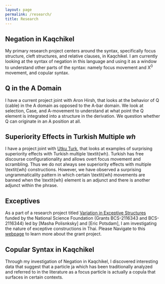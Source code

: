 ```yaml
---
layout: page
permalink: /research/
title: Research
---
```



## Negation in Kaqchikel

My primary research project centers around the syntax, specifically focus structure, cleft structures, and relative clauses, in Kaqchikel. I am currently looking at the syntax of negation in this language and using it as a window to understand other parts of the syntax: namely focus movement and X$^0$ movement, and copular syntax. 

## Q in the A Domain 

I have a current project joint with Aron Hirsh, that looks at the behavior of Q (cable) in the A domain as opposed to the A-bar domain. We look at selection, Case, and A-movement to understand at what point the Q element is integrated into a structure in the derivation. We question whether Q can originate in an A position at all. 

## Superiority Effects in Turkish Multiple *wh*

I have a project joint with [Utku Turk], that looks at examples of surprising superiority effects with Turkish multiple \textit{wh}. Turkish has free discourse configurationality and allows overt focus movement and scrambling. Thus we do not always see superiority effects with multiple \textit{wh} constructions. However, we have observed a surprising ungrammaticality pattern in which certain \textit{wh} movements are banned when the \textit{wh} element is an adjunct and there is another adjunct within the phrase. 


## Exceptives

As a part of a research project titled [Variation in Exceptive Structures] funded by the National Science Foundation (Grants BCS-2116343 and BCS-2116344) led by [Masha Polisnksky] and [Eric Potsdam], I am investigating the nature of exceptive constructions in Thai. Please Navigate to this [webpage] to learn more about the grant project.

## Copular Syntax in Kaqchikel

Through my investigation of Negation in Kaqchikel, I discovered interesting data that suggest that a particle ja which has been traditionally analyzed and referred to in the literature as a focus particle is actually a copula that surfaces in certain contexts. 


[Utku Turk]: https://utkuturk.com/
[Variation in Exceptive Structures]: https://exceptives.lin.ufl.edu/
[webpage]: https://exceptives.lin.ufl.edu/the-language-sample/

